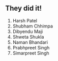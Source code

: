 ## They did it!
1) Harsh Patel 
2) Shubham Chhimpa
3) Dibyendu Maji
4) Shweta Shukla
5) Naman Bhandari
6) Prabhpreet Singh
7) Simarpreet Singh






